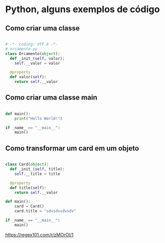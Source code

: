 # Python, alguns exemplos de código

## Como criar uma classe

```py

# -*- coding: UTF-8 -*-
# orcamento.py
class Orcamento(object):
  def _init_(self, valor):
    self.__valor = valor

  @property
  def valor(self):
    return self.__valor
```

## Como criar uma classe main

```py

def main():
    print("Hello World!")

if _name_ == "__main__":
    main()

```

## Como transformar um card em um objeto


```py

class Card(object):
  def _init_(self, title):
    self.__title = title

  @property
  def title(self):
    return self.__valor

def main():
    card = Card()
    card.title = "sdvsdvsdvsdv"

if _name_ == "__main__":
    main()

```


https://regex101.com/r/zMOrOl/1